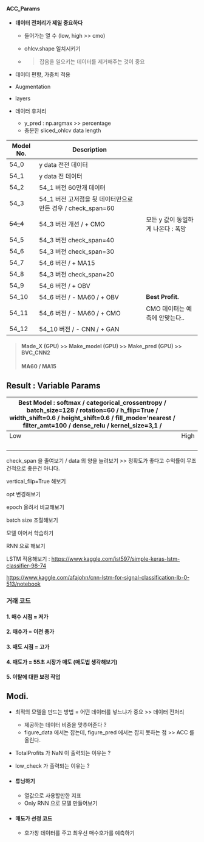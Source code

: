 #### ACC_Params

* **데이터 전처리가 제일 중요하다**
  
  * 들어가는 열 수 (low, high >> cmo)
  
  * ohlcv.shape  일치시키기
  
  * > 잡음을 일으키는 데이터를 제거해주는 것이 중요
* 데이터 편향, 가중치 적용
* Augmentation
* layers
* 데이터 후처리
  
  * y_pred : np.argmax >> percentage
  * 충분한 sliced_ohlcv data length

| Model No. | Description                                                  |                                    |
| --------- | ------------------------------------------------------------ | ---------------------------------- |
| 54_0      | y data 전전 데이터                                           |                                    |
| 54_1      | y data 전 데이터                                             |                                    |
| 54_2      | 54_1 버전 60만개 데이터                                      |                                    |
| 54_3      | 54_1 버전 고저점을 뒷 데이터만으로 만든 경우 / check_span=60 |                                    |
| ~~54_4~~  | 54_3 버전 개선 / + CMO                                       | 모든 y 값이 동일하게 나온다 : 폭망 |
| 54_5      | 54_3 버전 check_span=40                                      |                                    |
| 54_6      | 54_3 버전 check_span=30                                      |                                    |
| 54_7      | 54_6 버전 / + MA15                                           |                                    |
| 54_8      | 54_3 버전 check_span=20                                      |                                    |
| 54_9      | 54_6 버전 / + OBV                                            |                                    |
| 54_10     | 54_6 버전 / - MA60 / + OBV                                   | **Best Profit.**                   |
| 54_11     | 54_6 버전 / - MA60 / + CMO                                   | CMO 데이터는 예측에 안맞는다..     |
| 54_12     | 54_10 버전 / - CNN / + GAN                                   |                                    |

>  #### Made_X (GPU) >> Make_model (GPU) >> Make_pred (GPU) >> BVC_CNN2
>
> #### MA60 / MA15

## Result : Variable Params

| Best Model : softmax / categorical_crossentropy / batch_size=128 / rotation=60 / h_flip=True / width_shift=0.6 / height_shift=0.6 / fill_mode='nearest / filter_amt=100 / dense_relu / kernel_size=3,1 / |      |
| ------------------------------------------------------------ | ---- |
| Low                                                          | High |
|                                                              |      |
|                                                              |      |
|                                                              |      |
|                                                              |      |

check_span 을 줄여보기 / data 의 양을 늘려보기 >> 정확도가 좋다고 수익률이 무조건적으로 좋은건 아니다.

vertical_flip=True 해보기

opt 변경해보기

epoch 올려서 비교해보기

batch size 조절해보기

모델 이어서 학습하기

RNN 으로 해보기

LSTM 적용해보기 : https://www.kaggle.com/ist597/simple-keras-lstm-classifier-98-74

https://www.kaggle.com/afajohn/cnn-lstm-for-signal-classification-lb-0-513/notebook



### 거래 코드

#### 1. 매수 시점 = 저가

#### 2. 매수가 = 이전 종가

#### 3. 매도 시점 = 고가

#### 4. 매도가 = 55초 시장가 매도 (매도법 생각해보기)

#### 5. 이탈에 대한 보정 작업

## Modi.

* 최적의 모델을 만드는 방법 = 어떤 데이터를 넣느냐가 중요 >> 데이터 전처리

  * 제공하는 데이터 비중을 맞추어준다 ?
  * figure_data 에서는 잡는데, figure_pred 에서는 잡지 못하는 점 >> ACC 를 올린다.
  
* TotalProfits 가 NaN 이 출력되는 이유는 ?

* low_check 가 출력되는 이유는 ? 

* #### 튜닝하기 

  * 열값으로 사용할만한 지표
  * Only RNN 으로 모델 만들어보기

* #### 매도가 선정 코드

  * 호가창 데이터를 주고 최우선 매수호가를 예측하기
  
  
  
  